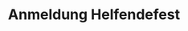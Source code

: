 ---
title: Anmeldung Helfendefest
description: Danke für deine Hilfe! Melde dich jetzt fürs Helfendefest an.
form: helfendefest
active: true
hidden: true
---